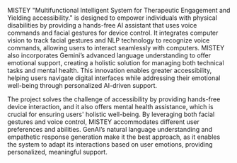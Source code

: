 MISTEY  "Multifunctional Intelligent System for Therapeutic Engagement and Yielding accessibility." is designed to empower individuals with physical disabilities by providing a hands-free AI assistant that uses voice commands and facial gestures for device control. It integrates computer vision to track facial gestures and NLP technology to recognize voice commands, allowing users to interact seamlessly with computers. MISTEY also incorporates Gemini’s advanced language understanding to offer emotional support, creating a holistic solution for managing both technical tasks and mental health. This innovation enables greater accessibility, helping users navigate digital interfaces while addressing their emotional well-being through personalized AI-driven support.

The project solves the challenge of accessibility by providing hands-free device interaction, and it also offers mental health assistance, which is crucial for ensuring users' holistic well-being. By leveraging both facial gestures and voice control, MISTEY accommodates different user preferences and abilities. GenAI’s natural language understanding and empathetic response generation make it the best approach, as it enables the system to adapt its interactions based on user emotions, providing personalized, meaningful support.
